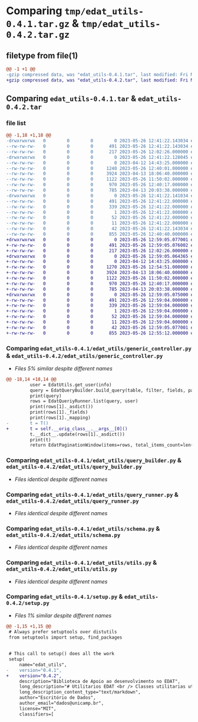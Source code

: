 # Comparing `tmp/edat_utils-0.4.1.tar.gz` & `tmp/edat_utils-0.4.2.tar.gz`

## filetype from file(1)

```diff
@@ -1 +1 @@
-gzip compressed data, was "edat_utils-0.4.1.tar", last modified: Fri May 26 12:41:22 2023, max compression
+gzip compressed data, was "edat_utils-0.4.2.tar", last modified: Fri May 26 12:59:05 2023, max compression
```

## Comparing `edat_utils-0.4.1.tar` & `edat_utils-0.4.2.tar`

### file list

```diff
@@ -1,18 +1,18 @@
-drwxrwxrwx   0        0        0        0 2023-05-26 12:41:22.143034 edat_utils-0.4.1/
--rw-rw-rw-   0        0        0      491 2023-05-26 12:41:22.143034 edat_utils-0.4.1/PKG-INFO
--rw-rw-rw-   0        0        0      217 2023-05-26 12:02:26.000000 edat_utils-0.4.1/README.md
-drwxrwxrwx   0        0        0        0 2023-05-26 12:41:22.128045 edat_utils-0.4.1/edat_utils/
--rw-rw-rw-   0        0        0        0 2023-04-12 14:43:25.000000 edat_utils-0.4.1/edat_utils/__init__.py
--rw-rw-rw-   0        0        0     1240 2023-05-26 12:40:01.000000 edat_utils-0.4.1/edat_utils/generic_controller.py
--rw-rw-rw-   0        0        0     3924 2023-04-13 18:06:40.000000 edat_utils-0.4.1/edat_utils/query_builder.py
--rw-rw-rw-   0        0        0     1122 2023-05-26 11:50:02.000000 edat_utils-0.4.1/edat_utils/query_runner.py
--rw-rw-rw-   0        0        0      970 2023-05-26 12:40:17.000000 edat_utils-0.4.1/edat_utils/schema.py
--rw-rw-rw-   0        0        0      785 2023-04-13 20:03:38.000000 edat_utils-0.4.1/edat_utils/utils.py
-drwxrwxrwx   0        0        0        0 2023-05-26 12:41:22.141034 edat_utils-0.4.1/edat_utils.egg-info/
--rw-rw-rw-   0        0        0      491 2023-05-26 12:41:22.000000 edat_utils-0.4.1/edat_utils.egg-info/PKG-INFO
--rw-rw-rw-   0        0        0      339 2023-05-26 12:41:22.000000 edat_utils-0.4.1/edat_utils.egg-info/SOURCES.txt
--rw-rw-rw-   0        0        0        1 2023-05-26 12:41:22.000000 edat_utils-0.4.1/edat_utils.egg-info/dependency_links.txt
--rw-rw-rw-   0        0        0       52 2023-05-26 12:41:22.000000 edat_utils-0.4.1/edat_utils.egg-info/requires.txt
--rw-rw-rw-   0        0        0       11 2023-05-26 12:41:22.000000 edat_utils-0.4.1/edat_utils.egg-info/top_level.txt
--rw-rw-rw-   0        0        0       42 2023-05-26 12:41:22.143034 edat_utils-0.4.1/setup.cfg
--rw-rw-rw-   0        0        0      855 2023-05-26 12:40:40.000000 edat_utils-0.4.1/setup.py
+drwxrwxrwx   0        0        0        0 2023-05-26 12:59:05.077001 edat_utils-0.4.2/
+-rw-rw-rw-   0        0        0      491 2023-05-26 12:59:05.076002 edat_utils-0.4.2/PKG-INFO
+-rw-rw-rw-   0        0        0      217 2023-05-26 12:02:26.000000 edat_utils-0.4.2/README.md
+drwxrwxrwx   0        0        0        0 2023-05-26 12:59:05.064365 edat_utils-0.4.2/edat_utils/
+-rw-rw-rw-   0        0        0        0 2023-04-12 14:43:25.000000 edat_utils-0.4.2/edat_utils/__init__.py
+-rw-rw-rw-   0        0        0     1270 2023-05-26 12:54:51.000000 edat_utils-0.4.2/edat_utils/generic_controller.py
+-rw-rw-rw-   0        0        0     3924 2023-04-13 18:06:40.000000 edat_utils-0.4.2/edat_utils/query_builder.py
+-rw-rw-rw-   0        0        0     1122 2023-05-26 11:50:02.000000 edat_utils-0.4.2/edat_utils/query_runner.py
+-rw-rw-rw-   0        0        0      970 2023-05-26 12:40:17.000000 edat_utils-0.4.2/edat_utils/schema.py
+-rw-rw-rw-   0        0        0      785 2023-04-13 20:03:38.000000 edat_utils-0.4.2/edat_utils/utils.py
+drwxrwxrwx   0        0        0        0 2023-05-26 12:59:05.075000 edat_utils-0.4.2/edat_utils.egg-info/
+-rw-rw-rw-   0        0        0      491 2023-05-26 12:59:04.000000 edat_utils-0.4.2/edat_utils.egg-info/PKG-INFO
+-rw-rw-rw-   0        0        0      339 2023-05-26 12:59:04.000000 edat_utils-0.4.2/edat_utils.egg-info/SOURCES.txt
+-rw-rw-rw-   0        0        0        1 2023-05-26 12:59:04.000000 edat_utils-0.4.2/edat_utils.egg-info/dependency_links.txt
+-rw-rw-rw-   0        0        0       52 2023-05-26 12:59:04.000000 edat_utils-0.4.2/edat_utils.egg-info/requires.txt
+-rw-rw-rw-   0        0        0       11 2023-05-26 12:59:04.000000 edat_utils-0.4.2/edat_utils.egg-info/top_level.txt
+-rw-rw-rw-   0        0        0       42 2023-05-26 12:59:05.077001 edat_utils-0.4.2/setup.cfg
+-rw-rw-rw-   0        0        0      855 2023-05-26 12:55:12.000000 edat_utils-0.4.2/setup.py
```

### Comparing `edat_utils-0.4.1/edat_utils/generic_controller.py` & `edat_utils-0.4.2/edat_utils/generic_controller.py`

 * *Files 5% similar despite different names*

```diff
@@ -18,14 +18,14 @@
         user = EdatUtils.get_user(info)
         query = EdatQueryBuilder.build_query(table, filter, fields, pagination, orders, grouped)
         print(query)
         rows = EdatQueriyRunner.list(query, user)
         print(rows[1]._asdict())
         print(rows[1]._fields)
         print(rows[1]._mapping)
-        t = T()
+        t = self.__orig_class__.__args__[0]()
         t.__dict__.update(rows[1]._asdict())
         print(t)
         return EdatPaginationWindow(items=rows, total_items_count=len(rows))
```

### Comparing `edat_utils-0.4.1/edat_utils/query_builder.py` & `edat_utils-0.4.2/edat_utils/query_builder.py`

 * *Files identical despite different names*

### Comparing `edat_utils-0.4.1/edat_utils/query_runner.py` & `edat_utils-0.4.2/edat_utils/query_runner.py`

 * *Files identical despite different names*

### Comparing `edat_utils-0.4.1/edat_utils/schema.py` & `edat_utils-0.4.2/edat_utils/schema.py`

 * *Files identical despite different names*

### Comparing `edat_utils-0.4.1/edat_utils/utils.py` & `edat_utils-0.4.2/edat_utils/utils.py`

 * *Files identical despite different names*

### Comparing `edat_utils-0.4.1/setup.py` & `edat_utils-0.4.2/setup.py`

 * *Files 1% similar despite different names*

```diff
@@ -1,15 +1,15 @@
 # Always prefer setuptools over distutils
 from setuptools import setup, find_packages
 
 
 # This call to setup() does all the work
 setup(
     name="edat_utils",
-    version="0.4.1",
+    version="0.4.2",
     description="Biblioteca de Apoio ao desenvolvimento no EDAT",
     long_description="# Utilitarios EDAT <br /> Classes utilitarias utilizadas pelo EDAT.",
     long_description_content_type="text/markdown",
     author="Escritório de Dados",
     author_email="dados@unicamp.br",
     license="MIT",
     classifiers=[
```

